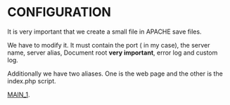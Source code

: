 # CONFIGURATION

It is very important that we create a small file in APACHE save files.

We have to modify it. It must contain the port (<Virtual asterisk:80> in my case), the server name, server alias, Document root **very important**, error log and custom log.

Additionally we have two aliases. One is the web page and the other is the index.php script.

[MAIN_1](https://github.com/nic1551/Sintesi_ASIR/blob/master/PRESTASHOP/CONFIG/MAIN_CONFIG.PNG).
